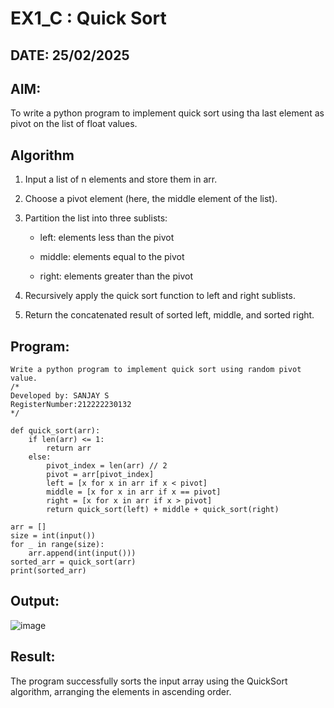 # EX1_C : Quick Sort 
## DATE: 25/02/2025
## AIM:
To write a python program to implement quick sort using tha last element as pivot on the list of float values.

## Algorithm
1. Input a list of n elements and store them in arr.

2. Choose a pivot element (here, the middle element of the list).

3. Partition the list into three sublists:

    - left: elements less than the pivot

    - middle: elements equal to the pivot

    - right: elements greater than the pivot

4. Recursively apply the quick sort function to left and right sublists.

5. Return the concatenated result of sorted left, middle, and sorted right.

## Program:
```
Write a python program to implement quick sort using random pivot value.
/*
Developed by: SANJAY S
RegisterNumber:212222230132
*/

def quick_sort(arr):
    if len(arr) <= 1:
        return arr
    else:
        pivot_index = len(arr) // 2
        pivot = arr[pivot_index]
        left = [x for x in arr if x < pivot]
        middle = [x for x in arr if x == pivot]
        right = [x for x in arr if x > pivot]
        return quick_sort(left) + middle + quick_sort(right)
        
arr = []
size = int(input())
for _ in range(size):
    arr.append(int(input()))
sorted_arr = quick_sort(arr)
print(sorted_arr)
```

## Output:

![image](https://github.com/user-attachments/assets/728d1f9d-d095-4425-b775-bdd543310ed1)



## Result:
The program successfully sorts the input array using the QuickSort algorithm, arranging the elements in ascending order.
